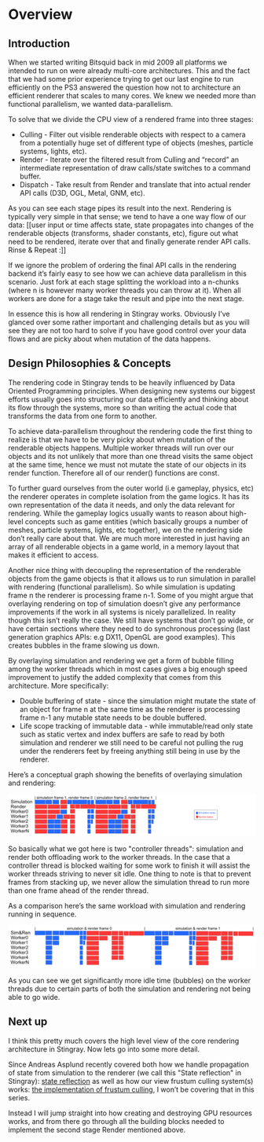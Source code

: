 # Overview

## Introduction

When we started writing Bitsquid back in mid 2009 all platforms we intended to run on were already multi-core architectures. This and the fact that we had some prior experience trying to get our last engine to run efficiently on the PS3 answered the question how not to architecture an efficient renderer that scales to many cores. We knew we needed more than functional parallelism, we wanted data-parallelism.

To solve that we divide the CPU view of a rendered frame into three stages:

 * Culling - Filter out visible renderable objects with respect to a camera from a potentially huge set of different type of objects (meshes, particle systems, lights, etc).
 * Render - Iterate over the filtered result from Culling and “record” an intermediate representation of draw calls/state switches to a command buffer.
 * Dispatch - Take result from Render and translate that into actual render API calls (D3D, OGL, Metal, GNM, etc).

As you can see each stage pipes its result into the next. Rendering is typically very simple in that sense; we tend to have a one way flow of our data: [[user input or time affects state, state propagates into changes of the renderable objects (transforms, shader constants, etc), figure out what need to be rendered, iterate over that and finally generate render API calls. Rinse & Repeat :]]

If we ignore the problem of ordering the final API calls in the rendering backend it’s fairly easy to see how we can achieve data parallelism in this scenario. Just fork at each stage splitting the workload into a n-chunks (where n is however many worker threads you can throw at it). When all workers are done for a stage take the result and pipe into the next stage.

In essence this is how all rendering in Stingray works. Obviously I’ve glanced over some rather important and challenging details but as you will see they are not too hard to solve if you have good control over your data flows and are picky about when mutation of the data happens.

## Design Philosophies & Concepts

The rendering code in Stingray tends to be heavily influenced by Data Oriented Programming principles. When designing new systems our biggest efforts usually goes into structuring our data efficiently and thinking about its flow through the systems, more so than writing the actual code that transforms the data from one form to another.

To achieve data-parallelism throughout the rendering code the first thing to realize is that we have to be very picky about when mutation of the renderable objects happens. Multiple worker threads will run over our objects and its not unlikely that more than one thread visits the same object at the same time, hence we must not mutate the state of our objects in its render function. Therefore all of our render() functions are const.

To further guard ourselves from the outer world (i.e gameplay, physics, etc) the renderer operates in complete isolation from the game logics. It has its own representation of the data it needs, and only the data relevant for rendering. While the gameplay logics usually wants to reason about high-level concepts such as game entities (which basically groups a number of meshes, particle systems, lights, etc together), we on the rendering side don’t really care about that. We are much more interested in just having an array of all renderable objects in a game world, in a memory layout that makes it efficient to access.

Another nice thing with decoupling the representation of the renderable objects from the game objects is that it allows us to run simulation in parallel with rendering (functional parallelism). So while simulation is updating frame n the renderer is processing frame n-1. Some of you might argue that overlaying rendering on top of simulation doesn’t give any performance improvements if the work in all systems is nicely parallelized. In reality though this isn’t really the case. We still have systems that don’t go wide, or have certain sections where they need to do synchronous processing (last generation graphics APIs: e.g DX11, OpenGL are good examples). This creates bubbles in the frame slowing us down.

By overlaying simulation and rendering we get a form of bubble filling among the worker threads which in most cases gives a big enough speed improvement to justify the added complexity that comes from this architecture. More specifically:

 * Double buffering of state - since the simulation might mutate the state of an object for frame n at the same time as the renderer is processing frame n-1 any mutable state needs to be double buffered.
 * Life scope tracking of immutable data - while immutable/read only state such as static vertex and index buffers are safe to read by both simulation and renderer we still need to be careful not pulling the rug under the renderers feet by freeing anything still being in use by the renderer.

Here’s a conceptual graph showing the benefits of overlaying simulation and rendering:

![](images/01_overview/frame-overlaying.png)

So basically what we got here is two "controller threads": simulation and render both offloading work to the worker threads. In the case that a controller thread is blocked waiting for some work to finish it will assist the worker threads striving to never sit idle. One thing to note is that to prevent frames from stacking up, we never allow the simulation thread to run more than one frame ahead of the render thread.

As a comparison here’s the same workload with simulation and rendering running in sequence.

![](images/01_overview/sequential-simulation-rendering.png)

As you can see we get significantly more idle time (bubbles) on the worker threads due to certain parts of both the simulation and rendering not being able to go wide.

## Next up

I think this pretty much covers the high level view of the core rendering architecture in Stingray. Now lets go into some more detail.

Since Andreas Asplund recently covered both how we handle propagation of state from simulation to the renderer (we call this "State reflection" in Stingray): [state reflection](02_state_reflection.md) as well as how our view frustum culling system(s) works: [the implementation of frustum culling](03_the_implementation_of_frustum_culling.md), I won’t be covering that in this series.

Instead I will jump straight into how creating and destroying GPU resources works, and from there go through all the building blocks needed to implement the second stage Render mentioned above.
